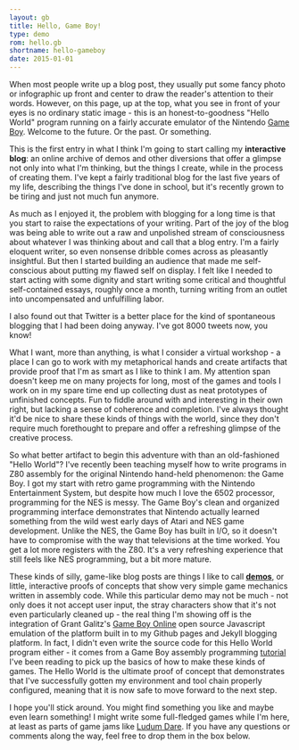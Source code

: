 ```yaml
---
layout: gb
title: Hello, Game Boy!
type: demo
rom: hello.gb
shortname: hello-gameboy
date: 2015-01-01
---
```


When most people write up a blog post, they usually put some fancy photo or infographic up front and center to draw the reader's attention to their words. However, on this page, up at the top, what you see in front of your eyes is no ordinary static image - this is an honest-to-goodness "Hello World" program running on a fairly accurate emulator of the Nintendo [Game Boy][]. Welcome to the future. Or the past. Or something.

This is the first entry in what I think I'm going to start calling my **interactive blog**: an online archive of demos and other diversions that offer a glimpse not only into what I'm thinking, but the things I create, while in the process of creating them. I've kept a fairly traditional blog for the last five years of my life, describing the things I've done in school, but it's recently grown to be tiring and just not much fun anymore.

As much as I enjoyed it, the problem with blogging for a long time is that you start to raise the expectations of your writing. Part of the joy of the blog was being able to write out a raw and unpolished stream of consciousness about whatever I was thinking about and call that a blog entry. I'm a fairly eloquent writer, so even nonsense dribble comes across as pleasantly insightful. But then I started building an audience that made me self-conscious about putting my flawed self on display. I felt like I needed to start acting with some dignity and start writing some critical and thoughtful self-contained essays, roughly once a month, turning writing from an outlet into uncompensated and unfulfilling labor.

I also found out that Twitter is a better place for the kind of spontaneous blogging that I had been doing anyway. I've got 8000 tweets now, you know!

What I want, more than anything, is what I consider a virtual workshop - a place I can go to work with my metaphorical hands and create artifacts that provide proof that I'm as smart as I like to think I am. My attention span doesn't keep me on many projects for long, most of the games and tools I work on in my spare time end up collecting dust as neat prototypes of unfinished concepts. Fun to fiddle around with and interesting in their own right, but lacking a sense of coherence and completion. I've always thought it'd be nice to share these kinds of things with the world, since they don't require much forethought to prepare and offer a refreshing glimpse of the creative process.

So what better artifact to begin this adventure with than an old-fashioned "Hello World"? I've recently been teaching myself how to write programs in Z80 assembly for the original Nintendo hand-held phenomenon: the Game Boy. I got my start with retro game programming with the Nintendo Entertainment System, but despite how much I love the 6502 processor, programming for the NES is messy. The Game Boy's clean and organized programming interface demonstrates that Nintendo actually learned something from the wild west early days of Atari and NES game development. Unlike the NES, the Game Boy has built in I/O, so it doesn't have to compromise with the way that televisions at the time worked. You get a lot more registers with the Z80. It's a very refreshing experience that still feels like NES programming, but a bit more mature.

These kinds of silly, game-like blog posts are things I like to call **[demos][]**, or little, interactive proofs of concepts that show very simple game mechanics written in assembly code. While this particular demo may not be much - not only does it not accept user input, the stray characters show that it's not even particularly cleaned up - the real thing I'm showing off is the integration of Grant Galitz's [Game Boy Online][] open source Javascript emulation of the platform built in to my Github pages and Jekyll blogging platform. In fact, I didn't even write the source code for this Hello World program either - it comes from a Game Boy assembly programming [tutorial][] I've been reading to pick up the basics of how to make these kinds of games. The Hello World is the ultimate proof of concept that demonstrates that I've successfully gotten my environment and tool chain properly configured, meaning that it is now safe to move forward to the next step.

I hope you'll stick around. You might find something you like and maybe even learn something! I might write some full-fledged games while I'm here, at least as parts of game jams like [Ludum Dare][]. If you have any questions or comments along the way, feel free to drop them in the box below.



[Game Boy]: https://en.wikipedia.org/wiki/Game_Boy
[demos]: {{site.baseurl}}demos/
[Game Boy Online]: https://github.com/grantgalitz/GameBoy-Online/
[tutorial]: http://gameboy.mongenel.com/asmschool.html
[Ludum Dare]: http://ludumdare.com
